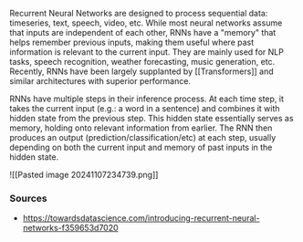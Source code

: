 Recurrent Neural Networks are designed to process sequential data: timeseries, text, speech, video, etc. While most neural networks assume that inputs are independent of each other, RNNs have a "memory" that helps remember previous inputs, making them useful where past information is relevant to the current input. They are mainly used for NLP tasks, speech recognition, weather forecasting, music generation, etc. Recently, RNNs have been largely supplanted by [[Transformers]] and similar architectures with superior performance.

RNNs have multiple steps in their inference process. At each time step, it takes the current input (e.g.: a word in a sentence) and combines it with hidden state from the previous step. This hidden state essentially serves as memory, holding onto relevant information from earlier. The RNN then produces an output (prediction/classification/etc) at each step, usually depending on both the current input and memory of past inputs in the hidden state.

![[Pasted image 20241107234739.png]]
### Sources
- https://towardsdatascience.com/introducing-recurrent-neural-networks-f359653d7020